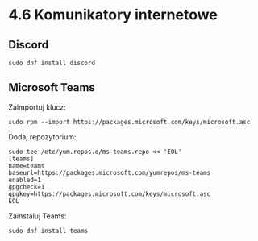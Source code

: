 # 4.6 Komunikatory internetowe

## Discord
```
sudo dnf install discord
```
## Microsoft Teams
Zaimportuj klucz:
```
sudo rpm --import https://packages.microsoft.com/keys/microsoft.asc
```

Dodaj repozytorium:
```
sudo tee /etc/yum.repos.d/ms-teams.repo << 'EOL'
[teams]
name=teams
baseurl=https://packages.microsoft.com/yumrepos/ms-teams
enabled=1
gpgcheck=1
gpgkey=https://packages.microsoft.com/keys/microsoft.asc
EOL
```

Zainstaluj Teams:
```
sudo dnf install teams
```